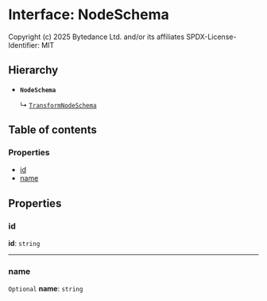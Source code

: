 # Interface: NodeSchema

Copyright (c) 2025 Bytedance Ltd. and/or its affiliates
SPDX-License-Identifier: MIT

## Hierarchy

* **`NodeSchema`**

  ↳ [`TransformNodeSchema`](/en/auto-docs/free-layout-editor/interfaces/TransformNodeSchema.md)

## Table of contents

### Properties

* [id](/en/auto-docs/free-layout-editor/interfaces/NodeSchema.md#id)
* [name](/en/auto-docs/free-layout-editor/interfaces/NodeSchema.md#name)

## Properties

### id

**id**: `string`

***

### name

`Optional` **name**: `string`

